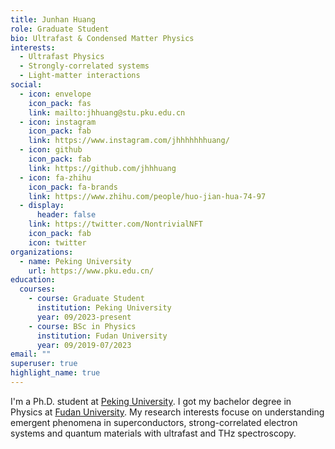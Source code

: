 ```yaml
---
title: Junhan Huang
role: Graduate Student
bio: Ultrafast & Condensed Matter Physics
interests:
  - Ultrafast Physics
  - Strongly-correlated systems
  - Light-matter interactions
social:
  - icon: envelope
    icon_pack: fas
    link: mailto:jhhuang@stu.pku.edu.cn
  - icon: instagram
    icon_pack: fab
    link: https://www.instagram.com/jhhhhhhhuang/
  - icon: github
    icon_pack: fab
    link: https://github.com/jhhhuang
  - icon: fa-zhihu
    icon_pack: fa-brands
    link: https://www.zhihu.com/people/huo-jian-hua-74-97
  - display:
      header: false
    link: https://twitter.com/NontrivialNFT
    icon_pack: fab
    icon: twitter
organizations:
  - name: Peking University
    url: https://www.pku.edu.cn/
education:
  courses:
    - course: Graduate Student
      institution: Peking University
      year: 09/2023-present
    - course: BSc in Physics
      institution: Fudan University
      year: 09/2019-07/2023
email: ""
superuser: true
highlight_name: true
---
```


I'm a Ph.D. student at [Peking University](https://www.pku.edu.cn/). I got my bachelor degree in Physics at [Fudan University](https://www.fudan.edu.cn/).
My research interests focuse on understanding emergent phenomena in superconductors, strong-correlated electron systems and quantum materials with ultrafast and THz spectroscopy.
